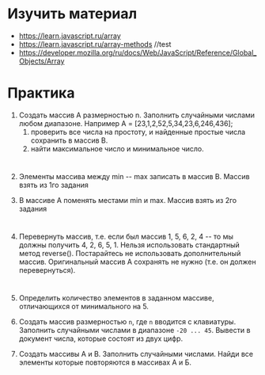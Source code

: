 # Изучить материал
* https://learn.javascript.ru/array
* https://learn.javascript.ru/array-methods //test
* https://developer.mozilla.org/ru/docs/Web/JavaScript/Reference/Global_Objects/Array

# Практика

1. Создать массив А размерностью n. Заполнить случайными числами любом диапазоне.
Например A = [23,1,2,52,5,34,23,6,246,436];
    1. проверить все числа на простоту, и найденные простые числа сохранить в массив B.
    2. найти максимальное число и минимальное число. 
#    
2. Элементы массива между min -- max записать в массив B. Массив взять из 1го задания

3. В массиве A поменять местами min и max. Массив взять из 2го задания

#

4. Перевернуть массив, т.е. если был массив 1, 5, 6, 2, 4 -- то мы должны получить 4, 2, 6, 5, 1.
Нельзя использовать стандартный метод reverse(). 
Постарайтесь не использовать дополнительный массив. Оригинальный массив А сохранять не нужно (т.е. он должен перевернуться).

#

5. Определить количество элементов в заданном массиве, отличающихся от минимального на 5.


6. Создать массив размерностью `n`, где `n` вводится с клавиатуры.
 Заполнить случайными числами в диапазоне `-20 ... 45`.
 Вывести в документ числа, которые состоят из двух цифр.

7. Создать массивы А и В. Заполнить случайными числами. 
    Найди все элементы которые повторяются в массивах А и Б.


